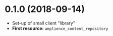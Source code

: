 0.1.0 (2018-09-14)
==================
- Set-up of small client "library"
- **First resource:** `amplience_content_repository`



